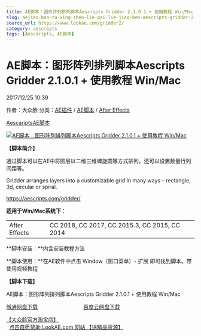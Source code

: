 ```yaml
---
title: AE脚本：图形阵列排列脚本Aescripts Gridder 2.1.0.1 + 使用教程 Win/Mac
slug: aejiao-ben-tu-xing-zhen-lie-pai-lie-jiao-ben-aescripts-gridder-2-1-0-1-shi-yong-jiao-cheng-win-mac
source_url: https://www.lookae.com/gridder2/
category: aescripts
tags: [Aescaripts, AE脚本]
---
```

# AE脚本：图形阵列排列脚本Aescripts Gridder 2.1.0.1 + 使用教程 Win/Mac

2017/12/25 10:39

作者：大众脸
分类：[AE插件](https://www.lookae.com/after-effects/aechajian/) / [AE脚本](https://www.lookae.com/after-effects/aescripts/) / [After Effects](https://www.lookae.com/after-effects/)

[Aescaripts](https://www.lookae.com/tag/aescaripts/)[AE脚本](https://www.lookae.com/tag/ae%e8%84%9a%e6%9c%ac/)

[![AE脚本：图形阵列排列脚本Aescripts Gridder 2.1.0.1 + 使用教程 Win/Mac](https://www.lookae.com/wp-content/uploads/2017/12/Gridder-2.jpg "AE脚本：图形阵列排列脚本Aescripts Gridder 2.1.0.1 + 使用教程 Win/Mac-LookAE.com")](https://www.lookae.com/wp-content/uploads/2017/12/Gridder-2.jpg)

**【脚本简介】**

通过脚本可以在AE中将图层以二维三维螺旋圆等方式排列，还可以设置数量行列间距等。

Gridder arranges layers into a customizable grid in many ways – rectangle, 3d, circular or spiral.

https://aescripts.com/gridder/

**适用于Win/Mac系统下：**

|  |  |
| --- | --- |
| After Effects | CC 2018, CC 2017, CC 2015.3, CC 2015, CC 2014 |

**脚本安装：**内含安装教程方法

**脚本使用：**在AE软件中点击 Window（窗口菜单）- 扩展 即可找到脚本。带使用视频教程

**【脚本下载】**

AE脚本：图形阵列排列脚本Aescripts Gridder 2.1.0.1 + 使用教程 Win/Mac

[城通网盘下载](https://lookae.ctfile.com/fs/680462-232254406)                               [百度云网盘下载](https://pan.baidu.com/s/1o8UlNM6)

[【大众脸官方淘宝店】](https://lookae.taobao.com/)                [点击自愿赞助 LookAE.com 网站 【送精品资源】](https://www.lookae.com/sponsor/)
